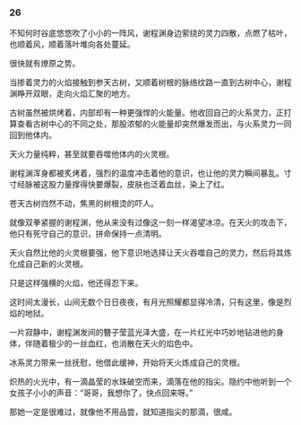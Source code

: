### 26

不知何时谷底悠悠吹了小小的一阵风，谢程渊身边萦绕的灵力四散，点燃了枯叶，也顺着风，顺着落叶堆向各处蔓延。

很快就有燎原之势。

当掺着灵力的火焰接触到参天古树，又顺着树根的脉络纹路一直到古树中心，谢程渊睁开双眼，走向火焰汇聚的地方。

古树虽然被烘烤着，内部却有一种更强悍的火能量。他收回自己的火系灵力，正打算查看古树中心的不同之处，那股浓郁的火能量却突然爆发而出，与火系灵力一同回到他体内。

天火力量纯粹，甚至就要吞噬他体内的火灵根。

谢程渊浑身都被炙烤着，强烈的温度冲击着他的意识，也让他的灵力瞬间暴乱。寸寸经脉被这股力量撑得快要爆裂，皮肤也泛着血丝，染上了红。

苍天古树岿然不动，焦黑的树根烫的吓人。

就像双拳紧握的谢程渊，他从来没有过像这一刻一样渴望冰凉。在天火的攻击下，他只有死守自己的意识，拼命保持一点清明。

天火自然比他的火灵根要强，他下意识地选择让天火吞噬自己的灵力，然后将其炼化成自己新的火灵根。

只是这样强横的火焰，他还得忍下来。

这时间太漫长，山间无数个日日夜夜，有月光照耀都显得冷清，只有这里，像是烈焰的地狱。

一片寂静中，谢程渊发间的簪子莹蓝光泽大盛，在一片红光中巧妙地钻进他的身体，伴随着极少的一丝血红，也消散在天火的焰色中。

冰系灵力带来一丝抚慰，他借此缓神，开始将天火炼成自己的灵根。

炽热的火光中，有一滴晶莹的水珠破空而来，滴落在他的指尖。隐约中他听到一个女孩子小小的声音：“哥哥，我想你了，快点回来呀。”

那她一定是很难过，就像他不用品尝，就知道指尖的那滴，很咸。